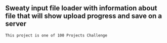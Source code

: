 ## Sweaty input file loader with information about file that will show upload progress and save on a server

```bash
This project is one of 100 Projects Challenge
```
